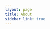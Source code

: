 ```yaml
---
layout: page
title: About
sidebar_link: true
---
```

<!-- 
<p class="message">
 picture
</p>

## Inseok Yoon

### ??
* Ph.D Course, Department of Architectur and Architectural Engineering, Seoul National University (2016-present)
* Researcher, Institute of Construction and Environmental Engineering (2019-present)

### Research Project
<dl>
	<dt>Ongoing projects</dt>
</dl>

<dl>
	<dt>Completed projects</dt>
</dl>

### Publication
<dl>
	<dt>Journal Paper</dt>
</dl>

* Hyun, H., Jung, M., <strong>Yoon, I.</strong>, Lee, H. S., & Lee, J. (2020). Multiple work zone strategy for repetitive on-site work of modular construction using parallel station method. Journal of Asian Architecture and Building Engineering, 1-13.
* Benzar, B. E., Park, M., Lee, H. S., <strong>Yoon, I.</strong>, & Cho, J. (2020). Determining retrofit technologies for building energy performance. Journal of Asian Architecture and Building Engineering, 1-17.
* Kwon, N., Cho, J., Lee, H. S., <strong>Yoon, I.</strong>, & Park, M. (2019). Compensation cost estimation model for construction noise claims using case-based reasoning. Journal of Construction Engineering and Management, 145(8), 04019047.
* Kwon, N., Song, K., Park, M., Jang, Y., <strong>Yoon, I.</strong>, & Ahn, Y. (2019). Preliminary service life estimation model for MEP components using case-based reasoning and genetic algorithm. Sustainability, 11(11), 3074.
* Kwon, N., Lee, J., Park, M., <strong>Yoon, I.</strong>, & Ahn, Y. (2019). Performance evaluation of distance measurement methods for construction noise prediction using case-based reasoning. Sustainability, 11(3), 871.


<dl>
	<dt>Conference Paper</dt>
</dl>
* <strong>Yoon, I.</strong>, Lee, H. S., Park, M., Lee, J. G., & Jung, S. S. (2019). Schedule Uncertainty Analysis System Framework to Manage and Allocate Historical Data for Industrial Construction Project. In ISARC. Proceedings of the International Symposium on Automation and Robotics in Construction (Vol. 36, pp. 1184-1188). IAARC Publications.

<dl>
	<dt>Domestic Journal Paper</dt>
</dl>

<dl>
	<dt>Domestic Conference Paper</dt>
</dl>

<dl>
	<dt>Software</dt>
</dl> -->